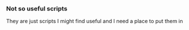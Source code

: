 ### Not so useful scripts
They are just scripts I might find useful and I need a place to put them in


